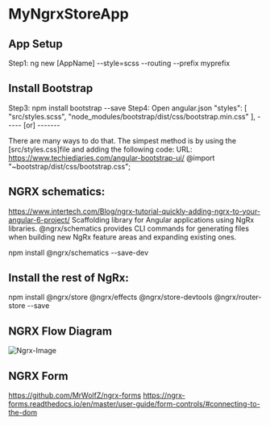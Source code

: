 # MyNgrxStoreApp

## App Setup
Step1: ng new [AppName] --style=scss --routing --prefix myprefix

## Install Bootstrap
Step3: npm install bootstrap --save
Step4: Open angular.json
"styles": [
  "src/styles.scss",
  "node_modules/bootstrap/dist/css/bootstrap.min.css"
],  ----- [or] -------

There are many ways to do that. The simpest method is by using the [src/styles.css]file and adding the following code:
URL: https://www.techiediaries.com/angular-bootstrap-ui/
@import "~bootstrap/dist/css/bootstrap.css";

## NGRX schematics:
https://www.intertech.com/Blog/ngrx-tutorial-quickly-adding-ngrx-to-your-angular-6-project/
Scaffolding library for Angular applications using NgRx libraries. 
@ngrx/schematics provides CLI commands for generating files when building new NgRx feature areas and expanding existing ones.

npm install @ngrx/schematics --save-dev

## Install the rest of NgRx:
npm install @ngrx/store @ngrx/effects @ngrx/store-devtools @ngrx/router-store --save

## NGRX Flow Diagram
![Ngrx-Image](https://user-images.githubusercontent.com/30646609/62344444-b22be680-b50b-11e9-85ae-7ce70f588995.JPG)

## NGRX Form
https://github.com/MrWolfZ/ngrx-forms
https://ngrx-forms.readthedocs.io/en/master/user-guide/form-controls/#connecting-to-the-dom
